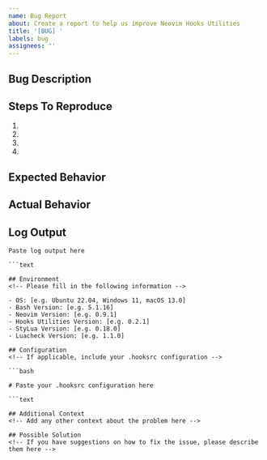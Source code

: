 ```yaml
---
name: Bug Report
about: Create a report to help us improve Neovim Hooks Utilities
title: '[BUG] '
labels: bug
assignees: ''
---
```


## Bug Description
<!-- A clear and concise description of what the bug is -->

## Steps To Reproduce

1. 
2. 
3. 
4. 

## Expected Behavior
<!-- A clear and concise description of what you expected to happen -->

## Actual Behavior
<!-- What actually happened instead -->

## Log Output
<!-- If applicable, add log output (set HOOKS_VERBOSITY=2 for more detailed logs) -->

```text
Paste log output here

```text

## Environment
<!-- Please fill in the following information -->

- OS: [e.g. Ubuntu 22.04, Windows 11, macOS 13.0]
- Bash Version: [e.g. 5.1.16]
- Neovim Version: [e.g. 0.9.1]
- Hooks Utilities Version: [e.g. 0.2.1]
- StyLua Version: [e.g. 0.18.0]
- Luacheck Version: [e.g. 1.1.0]

## Configuration
<!-- If applicable, include your .hooksrc configuration -->

```bash

# Paste your .hooksrc configuration here

```text

## Additional Context
<!-- Add any other context about the problem here -->

## Possible Solution
<!-- If you have suggestions on how to fix the issue, please describe them here -->

